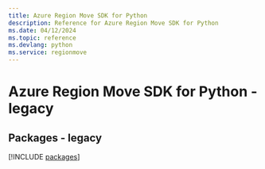 ```yaml
---
title: Azure Region Move SDK for Python
description: Reference for Azure Region Move SDK for Python
ms.date: 04/12/2024
ms.topic: reference
ms.devlang: python
ms.service: regionmove
---
```

# Azure Region Move SDK for Python - legacy
## Packages - legacy
[!INCLUDE [packages](region-move-index.md)]